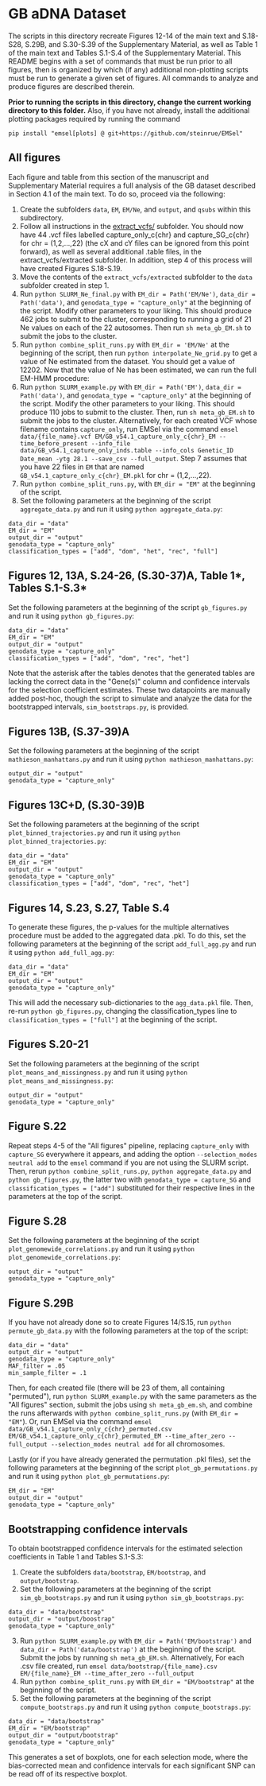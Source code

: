 # GB aDNA Dataset

The scripts in this directory recreate Figures 12-14 of the main text and S.18-S28, S.29B, and S.30-S.39 of the Supplementary Material, as well as Table 1 of the main text and Tables S.1-S.4 of the Supplementary Material. This README begins with a set of commands that must be run prior to all figures, then  is organized by which (if any) additional non-plotting scripts must be run to generate a given set of figures. All commands to analyze and produce figures are described therein.

**Prior to running the scripts in this directory, change the current working directory to this folder.** Also, if you have not already, install the additional plotting packages required by running the command
```
pip install "emsel[plots] @ git+https://github.com/steinrue/EMSel"
```

## All figures

Each figure and table from this section of the manuscript and Supplementary Material requires a full analysis of the GB dataset described in Section 4.1 of the main text. To do so, proceed via the following:

1. Create the subfolders `data`, `EM`, `EM/Ne`, and `output`, and `qsubs` within this subdirectory.
2. Follow all instructions in the [extract_vcfs/](extract_vcfs/) subfolder. You should now have 44 .vcf files labelled capture_only_c{chr} and capture_SG_c{chr} for chr = (1,2,...,22) (the cX and cY files can be ignored from this point forward), as well as several additional .table files, in the extract_vcfs/extracted subfolder. In addition, step 4 of this process will have created Figures S.18-S.19.
3. Move the contents of the `extract_vcfs/extracted` subfolder to the `data` subfolder created in step 1.
4. Run `python SLURM_Ne_final.py` with `EM_dir = Path('EM/Ne')`, `data_dir = Path('data')`, and `genodata_type = "capture_only"` at the beginning of the script. Modify other parameters to your liking. This should produce 462 jobs to submit to the cluster, corresponding to running a grid of 21 Ne values on each of the 22 autosomes. Then run `sh meta_gb_EM.sh` to submit the jobs to the cluster.
5. Run `python combine_split_runs.py` with `EM_dir = 'EM/Ne'` at the beginning of the script, then run `python interpolate_Ne_grid.py` to get a value of Ne estimated from the dataset. You should get a value of 12202. Now that the value of Ne has been estimated, we can run the full EM-HMM procedure:
6. Run `python SLURM_example.py` with `EM_dir = Path('EM')`, `data_dir = Path('data')`, and `genodata_type = "capture_only"` at the beginning of the script. Modify the other parameters to your liking. This should produce 110 jobs to submit to the cluster. Then, run `sh meta_gb_EM.sh` to submit the jobs to the cluster. Alternatively, for each created VCF whose filename contains `capture_only`, run EMSel via the command `emsel data/{file_name}.vcf EM/GB_v54.1_capture_only_c{chr}_EM --time_before_present --info_file data/GB_v54.1_capture_only_inds.table --info_cols Genetic_ID Date_mean -ytg 28.1 --save_csv --full_output`. Step 7 assumes that you have 22 files in `EM` that are named `GB_v54.1_capture_only_c{chr}_EM.pkl` for chr = (1,2,...,22).
7. Run `python combine_split_runs.py`, with `EM_dir = "EM"` at the beginning of the script. 
8. Set the following parameters at the beginning of the script `aggregate_data.py` and run it using `python aggregate_data.py`:
```
data_dir = "data"
EM_dir = "EM"
output_dir = "output"
genodata_type = "capture_only"
classification_types = ["add", "dom", "het", "rec", "full"]
```

## Figures 12, 13A, S.24-26, (S.30-37)A, Table 1*, Tables S.1-S.3*

Set the following parameters at the beginning of the script `gb_figures.py` and run it using `python gb_figures.py`:
```
data_dir = "data"
EM_dir = "EM"
output_dir = "output"
genodata_type = "capture_only"
classification_types = ["add", "dom", "rec", "het"]
```

Note that the asterisk after the tables denotes that the generated tables are lacking the correct data in the "Gene(s)" column and confidence intervals for the selection coefficient estimates. These two datapoints are manually added post-hoc, though the script to simulate and analyze the data for the bootstrapped intervals, `sim_bootstraps.py`, is provided.

## Figures 13B, (S.37-39)A

Set the following parameters at the beginning of the script `mathieson_manhattans.py` and run it using `python mathieson_manhattans.py`:
```
output_dir = "output"
genodata_type = "capture_only"
```

## Figures 13C+D, (S.30-39)B

Set the following parameters at the beginning of the script `plot_binned_trajectories.py` and run it using `python plot_binned_trajectories.py`:
```
data_dir = "data"
EM_dir = "EM"
output_dir = "output"
genodata_type = "capture_only"
classification_types = ["add", "dom", "rec", "het"]
```

## Figures 14, S.23, S.27, Table S.4

To generate these figures, the p-values for the multiple alternatives procedure must be added to the aggregated data .pkl. To do this, set the following parameters at the beginning of the script `add_full_agg.py` and run it using `python add_full_agg.py`:
```
data_dir = "data"
EM_dir = "EM"
output_dir = "output"
genodata_type = "capture_only"
```

This will add the necessary sub-dictionaries to the `agg_data.pkl` file. Then, re-run `python gb_figures.py`, changing the classification_types line to `classification_types = ["full"]` at the beginning of the script.

## Figures S.20-21
Set the following parameters at the beginning of the script `plot_means_and_missingness.py` and run it using `python plot_means_and_missingness.py`:
```
output_dir = "output"
genodata_type = "capture_only"
```

## Figure S.22

Repeat steps 4-5 of the "All figures" pipeline, replacing `capture_only` with `capture_SG` everywhere it appears, and adding the option `--selection_modes neutral add` to the `emsel` command if you are not using the SLURM script. Then, rerun `python combine_split_runs.py`, `python aggregate_data.py` and `python gb_figures.py`, the latter two with `genodata_type = capture_SG` and `classification_types = ["add"]` substituted for their respective lines in the parameters at the top of the script.

## Figure S.28

Set the following parameters at the beginning of the script `plot_genomewide_correlations.py` and run it using `python plot_genomewide_correlations.py`:
```
output_dir = "output"
genodata_type = "capture_only"
```

## Figure S.29B

If you have not already done so to create Figures 14/S.15, run `python permute_gb_data.py` with the following parameters at the top of the script:
```
data_dir = "data"
output_dir = "output"
genodata_type = "capture_only"
MAF_filter = .05
min_sample_filter = .1
```
Then, for each created file (there will be 23 of them, all containing "permuted"), run `python SLURM_example.py` with the same parameters as the "All figures" section, submit the jobs using `sh meta_gb_em.sh`, and combine the runs afterwards with `python combine_split_runs.py` (with `EM_dir = "EM"`). Or, run EMSel via the command `emsel data/GB_v54.1_capture_only_c{chr}_permuted.csv EM/GB_v54.1_capture_only_c{chr}_permuted_EM --time_after_zero --full_output --selection_modes neutral add` for all chromosomes.

Lastly (or if you have already generated the permutation .pkl files), set the following parameters at the beginning of the script `plot_gb_permutations.py` and run it using `python plot_gb_permutations.py`:
```
EM_dir = "EM"
output_dir = "output"
genodata_type = "capture_only"
```

## Bootstrapping confidence intervals

To obtain bootstrapped confidence intervals for the estimated selection coefficients in Table 1 and Tables S.1-S.3:
1. Create the subfolders `data/bootstrap`, `EM/bootstrap`, and `output/bootstrap`.
2. Set the following parameters at the beginning of the script `sim_gb_bootstraps.py` and run it using `python sim_gb_bootstraps.py`:
```
data_dir = "data/bootstrap"
output_dir = "output/boostrap"
genodata_type = "capture_only"
```
3. Run `python SLURM_example.py` with `EM_dir = Path('EM/bootstrap')` and `data_dir = Path('data/bootstrap')` at the beginning of the script. Submit the jobs by running `sh meta_gb_EM.sh`. Alternatively, For each .csv file created, run `emsel data/bootstrap/{file_name}.csv EM/{file_name}_EM --time_after_zero --full_output`
4. Run `python combine_split_runs.py` with `EM_dir = "EM/bootstrap"` at the beginning of the script.
5. Set the following parameters at the beginning of the script `compute_bootstraps.py` and run it using `python compute_bootstraps.py`:
  ```
data_dir = "data/bootstrap"
EM_dir = "EM/bootstrap"
output_dir = "output/bootstrap"
genodata_type = "capture_only"
``` 
This generates a set of boxplots, one for each selection mode, where the bias-corrected mean and confidence intervals for each significant SNP can be read off of its respective boxplot.

